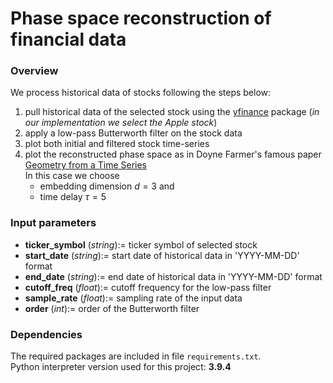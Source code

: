 # Phase space reconstruction of financial data
### Overview
We process historical data of stocks following the steps below:
1. pull historical data of the selected stock using the [yfinance](https://pypi.org/project/yfinance/) package (_in our implementation we select the Apple stock_)
1. apply a low-pass Butterworth filter on the stock data
1. plot both initial and filtered stock time-series
1. plot the reconstructed phase space as in Doyne Farmer's famous paper [Geometry from a Time Series](https://www.datascienceassn.org/sites/default/files/Geometry%20from%20a%20Time%20Series.pdf)<br>
In this case we choose<br>
   - embedding dimension $d = 3$ and
   - time delay $\tau = 5$

### Input parameters
-  __ticker_symbol__ (_string_):= ticker symbol of selected stock
-  __start_date__ (_string_):= start date of historical data in 'YYYY-MM-DD' format
-  __end_date__ (_string_):= end date of historical data in 'YYYY-MM-DD' format
-  __cutoff_freq__ (_float_):= cutoff frequency for the low-pass filter
-  __sample_rate__ (_float_):= sampling rate of the input data
-  __order__ (_int_):= order of the Butterworth filter

### Dependencies
The required packages are included in file ```requirements.txt```.<br>
Python interpreter version used for this project: **3.9.4**

